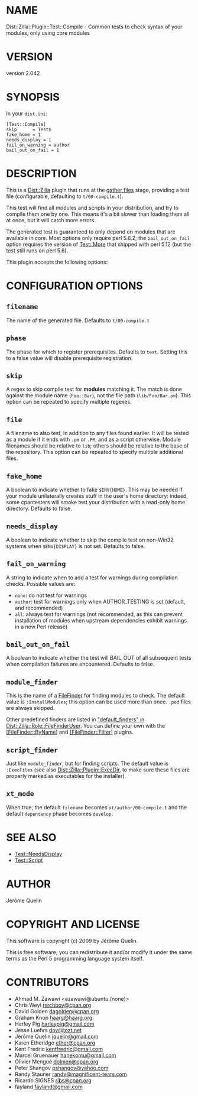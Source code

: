 # NAME

Dist::Zilla::Plugin::Test::Compile - Common tests to check syntax of your modules, only using core modules

# VERSION

version 2.042

# SYNOPSIS

In your `dist.ini`:

    [Test::Compile]
    skip      = Test$
    fake_home = 1
    needs_display = 1
    fail_on_warning = author
    bail_out_on_fail = 1

# DESCRIPTION

This is a [Dist::Zilla](https://metacpan.org/pod/Dist::Zilla) plugin that runs at the [gather files](https://metacpan.org/pod/Dist::Zilla::Role::FileGatherer) stage,
providing a test file (configurable, defaulting to `t/00-compile.t`).

This test will find all modules and scripts in your distribution, and try to
compile them one by one. This means it's a bit slower than loading them
all at once, but it will catch more errors.

The generated test is guaranteed to only depend on modules that are available
in core.  Most options only require perl 5.6.2; the `bail_out_on_fail` option
requires the version of [Test::More](https://metacpan.org/pod/Test::More) that shipped with perl 5.12 (but the
test still runs on perl 5.6).

This plugin accepts the following options:

# CONFIGURATION OPTIONS

## `filename`

The name of the generated file. Defaults to `t/00-compile.t`

## `phase`

The phase for which to register prerequisites. Defaults
to `test`.  Setting this to a false value will disable prerequisite
registration.

## `skip`

A regex to skip compile test for **modules** matching it. The
match is done against the module name (`Foo::Bar`), not the file path
(`lib/Foo/Bar.pm`).  This option can be repeated to specify multiple regexes.

## `file`

A filename to also test, in addition to any files found
earlier.  It will be tested as a module if it ends with `.pm` or `.PM`,
and as a script otherwise.
Module filenames should be relative to `lib`; others should be relative to
the base of the repository.
This option can be repeated to specify multiple additional files.

## `fake_home`

A boolean to indicate whether to fake `$ENV{HOME}`.
This may be needed if your module unilaterally creates stuff in the user's home directory:
indeed, some cpantesters will smoke test your distribution with a read-only home
directory. Defaults to false.

## `needs_display`

A boolean to indicate whether to skip the compile test
on non-Win32 systems when `$ENV{DISPLAY}` is not set. Defaults to false.

## `fail_on_warning`

A string to indicate when to add a test for
warnings during compilation checks. Possible values are:

- `none`: do not test for warnings
- `author`: test for warnings only when AUTHOR\_TESTING is set
(default, and recommended)
- `all`: always test for warnings (not recommended, as this can prevent
installation of modules when upstream dependencies exhibit warnings in a new
Perl release)

## `bail_out_on_fail`

A boolean to indicate whether the test will BAIL\_OUT
of all subsequent tests when compilation failures are encountered. Defaults to false.

## `module_finder`

This is the name of a [FileFinder](https://metacpan.org/pod/Dist::Zilla::Role::FileFinder) for finding
modules to check.  The default value is `:InstallModules`; this option can be
used more than once.  `.pod` files are always skipped.

Other predefined finders are listed in
["default\_finders" in Dist::Zilla::Role::FileFinderUser](https://metacpan.org/pod/Dist::Zilla::Role::FileFinderUser#default_finders).
You can define your own with the
[\[FileFinder::ByName\]](https://metacpan.org/pod/Dist::Zilla::Plugin::FileFinder::ByName) and
[\[FileFinder::Filter\]](https://metacpan.org/pod/Dist::Zilla::Plugin::FileFinder::Filter) plugins.

## `script_finder`

Just like `module_finder`, but for finding scripts.  The default value is
`:ExecFiles` (see also [Dist::Zilla::Plugin::ExecDir](https://metacpan.org/pod/Dist::Zilla::Plugin::ExecDir), to make sure these
files are properly marked as executables for the installer).

## `xt_mode`

When true, the default `filename` becomes `xt/author/00-compile.t` and the
default `dependency` phase becomes `develop`.

# SEE ALSO

- [Test::NeedsDisplay](https://metacpan.org/pod/Test::NeedsDisplay)
- [Test::Script](https://metacpan.org/pod/Test::Script)

# AUTHOR

Jérôme Quelin

# COPYRIGHT AND LICENSE

This software is copyright (c) 2009 by Jérôme Quelin.

This is free software; you can redistribute it and/or modify it under
the same terms as the Perl 5 programming language system itself.

# CONTRIBUTORS

- Ahmad M. Zawawi <azawawi@ubuntu.(none)>
- Chris Weyl <rsrchboy@cpan.org>
- David Golden <dagolden@cpan.org>
- Graham Knop <haarg@haarg.org>
- Harley Pig <harleypig@gmail.com>
- Jesse Luehrs <doy@tozt.net>
- Jérôme Quelin <jquelin@gmail.com>
- Karen Etheridge <ether@cpan.org>
- Kent Fredric <kentfredric@gmail.com>
- Marcel Gruenauer <hanekomu@gmail.com>
- Olivier Mengué <dolmen@cpan.org>
- Peter Shangov <pshangov@yahoo.com>
- Randy Stauner <randy@magnificent-tears.com>
- Ricardo SIGNES <rjbs@cpan.org>
- fayland <fayland@gmail.com>
